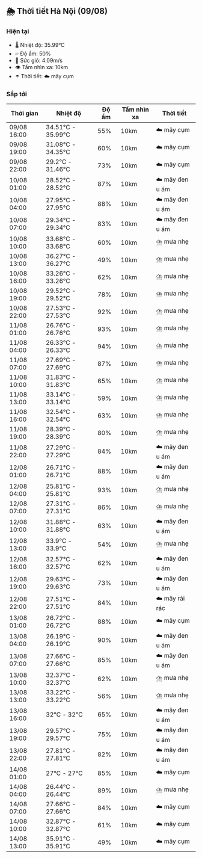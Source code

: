 ## 🌦️ Thời tiết Hà Nội (09/08)

### Hiện tại

- 🌡️ Nhiệt độ: 35.99℃
- 💦 Độ ẩm: 50%
- 💨 Sức gió: 4.09m/s
- 👁️ Tầm nhìn xa: 10km
- ☂️ Thời tiết: ☁️ mây cụm

### Sắp tới

| Thời gian | Nhiệt độ | Độ ẩm | Tầm nhìn xa | Thời tiết |
| --- | --- | --- | --- | --- |
| 09/08 16:00 | 34.51℃ - 35.99℃ | 55% | 10km | ☁️ mây cụm |
| 09/08 19:00 | 31.08℃ - 34.35℃ | 60% | 10km | ☁️ mây cụm |
| 09/08 22:00 | 29.2℃ - 31.46℃ | 73% | 10km | ☁️ mây cụm |
| 10/08 01:00 | 28.52℃ - 28.52℃ | 87% | 10km | ☁️ mây đen u ám |
| 10/08 04:00 | 27.95℃ - 27.95℃ | 88% | 10km | ☁️ mây đen u ám |
| 10/08 07:00 | 29.34℃ - 29.34℃ | 83% | 10km | ☁️ mây đen u ám |
| 10/08 10:00 | 33.68℃ - 33.68℃ | 60% | 10km | ⛈️ mưa nhẹ |
| 10/08 13:00 | 36.27℃ - 36.27℃ | 49% | 10km | ⛈️ mưa nhẹ |
| 10/08 16:00 | 33.26℃ - 33.26℃ | 62% | 10km | ⛈️ mưa nhẹ |
| 10/08 19:00 | 29.52℃ - 29.52℃ | 78% | 10km | ⛈️ mưa nhẹ |
| 10/08 22:00 | 27.53℃ - 27.53℃ | 92% | 10km | ⛈️ mưa nhẹ |
| 11/08 01:00 | 26.76℃ - 26.76℃ | 93% | 10km | ⛈️ mưa nhẹ |
| 11/08 04:00 | 26.33℃ - 26.33℃ | 94% | 10km | ⛈️ mưa nhẹ |
| 11/08 07:00 | 27.69℃ - 27.69℃ | 87% | 10km | ⛈️ mưa nhẹ |
| 11/08 10:00 | 31.83℃ - 31.83℃ | 65% | 10km | ⛈️ mưa nhẹ |
| 11/08 13:00 | 33.14℃ - 33.14℃ | 59% | 10km | ⛈️ mưa nhẹ |
| 11/08 16:00 | 32.54℃ - 32.54℃ | 63% | 10km | ⛈️ mưa nhẹ |
| 11/08 19:00 | 28.39℃ - 28.39℃ | 80% | 10km | ⛈️ mưa nhẹ |
| 11/08 22:00 | 27.29℃ - 27.29℃ | 84% | 10km | ☁️ mây đen u ám |
| 12/08 01:00 | 26.71℃ - 26.71℃ | 88% | 10km | ☁️ mây đen u ám |
| 12/08 04:00 | 25.81℃ - 25.81℃ | 93% | 10km | ⛈️ mưa nhẹ |
| 12/08 07:00 | 27.31℃ - 27.31℃ | 86% | 10km | ⛈️ mưa nhẹ |
| 12/08 10:00 | 31.88℃ - 31.88℃ | 63% | 10km | ☁️ mây đen u ám |
| 12/08 13:00 | 33.9℃ - 33.9℃ | 54% | 10km | ⛈️ mưa nhẹ |
| 12/08 16:00 | 32.57℃ - 32.57℃ | 62% | 10km | ☁️ mây đen u ám |
| 12/08 19:00 | 29.63℃ - 29.63℃ | 73% | 10km | ☁️ mây đen u ám |
| 12/08 22:00 | 27.51℃ - 27.51℃ | 84% | 10km | ☁️ mây rải rác |
| 13/08 01:00 | 26.72℃ - 26.72℃ | 88% | 10km | ☁️ mây cụm |
| 13/08 04:00 | 26.19℃ - 26.19℃ | 90% | 10km | ☁️ mây đen u ám |
| 13/08 07:00 | 27.66℃ - 27.66℃ | 85% | 10km | ☁️ mây đen u ám |
| 13/08 10:00 | 32.37℃ - 32.37℃ | 62% | 10km | ⛈️ mưa nhẹ |
| 13/08 13:00 | 33.22℃ - 33.22℃ | 56% | 10km | ⛈️ mưa nhẹ |
| 13/08 16:00 | 32℃ - 32℃ | 65% | 10km | ☁️ mây đen u ám |
| 13/08 19:00 | 29.57℃ - 29.57℃ | 75% | 10km | ☁️ mây đen u ám |
| 13/08 22:00 | 27.81℃ - 27.81℃ | 82% | 10km | ☁️ mây đen u ám |
| 14/08 01:00 | 27℃ - 27℃ | 85% | 10km | ☁️ mây cụm |
| 14/08 04:00 | 26.44℃ - 26.44℃ | 89% | 10km | ⛈️ mưa nhẹ |
| 14/08 07:00 | 27.66℃ - 27.66℃ | 84% | 10km | ☁️ mây cụm |
| 14/08 10:00 | 32.87℃ - 32.87℃ | 61% | 10km | ☁️ mây cụm |
| 14/08 13:00 | 35.91℃ - 35.91℃ | 49% | 10km | ☁️ mây cụm |
